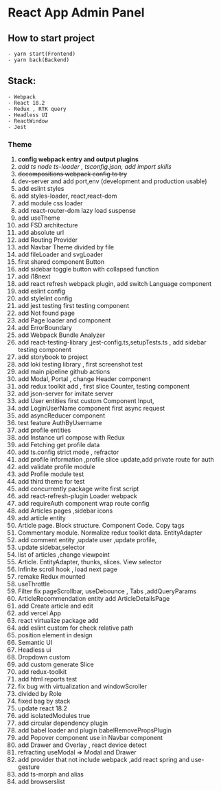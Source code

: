 # React App Admin Panel 
## How to start project
    - yarn start(Frontend)
    - yarn back(Backend)
## Stack:
    - Webpack
    - React 18.2
    - Redux , RTK query
    - Headless UI
    - ReactWindow
    - Jest
### Theme
1. **config webpack entry and output plugins**
2. *add ts node ts-loader , tsconfig.json, add import skills* 
3. ~~decompositions webpack config to try~~
4. dev-server and add port,env (development and production usable)
5. add eslint styles 
6. add styles-loader, react,react-dom 
7. add module css loader 
8. add react-router-dom lazy load suspense 
9.  add useTheme 
10. add FSD architecture 
11. add absolute url 
12. add Routing Provider
13. add Navbar Theme divided by file
14. add fileLoader and svgLoader
15. first shared component Button
16. add sidebar toggle button with collapsed function
17. add i18next
18. add react refresh webpack plugin, add switch Language component 
19. add eslint config 
20. add stylelint config
21. add jest testing first testing component
22. add Not found page 
23. add Page loader and component
24. add ErrorBoundary 
25. add Webpack Bundle Analyzer
26. add react-testing-library ,jest-config.ts,setupTests.ts , add sidebar testing component 
27. add storybook to project 
28. add loki testing library , first screenshot test 
29. add main pipeline github actions
30. add Modal, Portal , change Header component
31. add redux toolkit add , first slice Counter, testing component
32. add json-server for imitate server
33. add User entities first custom Component Input, 
34. add LoginUserName component first async request
35. add asyncReducer component 
36. test feature AuthByUsername
37. add profile entities 
38. add Instance url compose with Redux
39. add Fetching get profile data
40. add ts.config strict mode , refractor 
41. add profile information ,profile slice update,add private route for auth 
42. add validate profile module
43. add Profile module test
44. add third theme for test
45. add concurrently package write first script
46. add react-refresh-plugin Loader webpack
47. add requireAuth component wrap route config
48. add Articles pages ,sidebar icons
49. add article entity 
50. Article page. Block structure. Component Code. Copy tags
51. Commentary module. Normalize redux toolkit data. EntityAdapter
52. add comment entity ,update user ,update profile, 
53. update sidebar,selector
54. list of articles ,change viewpoint 
55. Article. EntityAdapter, thunks, slices. View selector
56. Infinite scroll hook , load next page
57. remake Redux mounted
58. useThrottle
59. Filter fix pageScrollbar, useDebounce , Tabs ,addQueryParams
60. ArticleRecommendation entity add ArticleDetailsPage 
61. add Create article and edit 
62. add vercel App
63. react virtualize package add
64. add eslint custom for check relative path
65. position element in design 
66. Semantic UI
67. Headless ui
68. Dropdown custom
69. add custom generate Slice 
70. add redux-toolkit 
71. add html reports test
72. fix bug with virtualization and windowScroller
73. divided by Role 
74. fixed bag by stack 
75. update react 18.2
76.  add isolatedModules true
77. add circular dependency plugin 
78. add babel loader and plugin babelRemovePropsPlugin 
79. add Popover component use in Navbar component
80. add Drawer and Overlay , react device detect 
81. refracting useModal => Modal and Drawer 
82. add provider that not include webpack ,add react spring and use-gesture 
83. add ts-morph and alias 
84. add browserslist